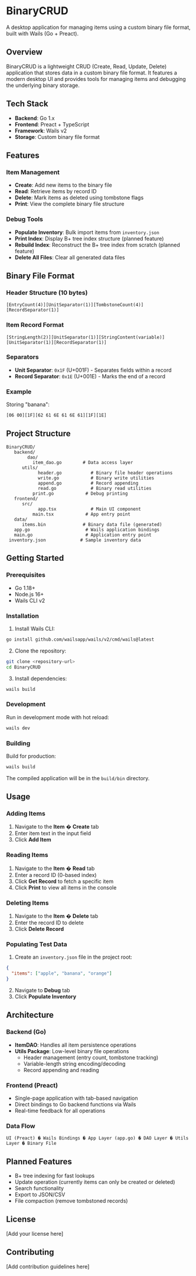 # BinaryCRUD

A desktop application for managing items using a custom binary file format, built with Wails (Go + Preact).

## Overview

BinaryCRUD is a lightweight CRUD (Create, Read, Update, Delete) application that stores data in a custom binary file format. It features a modern desktop UI and provides tools for managing items and debugging the underlying binary storage.

## Tech Stack

- **Backend**: Go 1.x
- **Frontend**: Preact + TypeScript
- **Framework**: Wails v2
- **Storage**: Custom binary file format

## Features

### Item Management

- **Create**: Add new items to the binary file
- **Read**: Retrieve items by record ID
- **Delete**: Mark items as deleted using tombstone flags
- **Print**: View the complete binary file structure

### Debug Tools

- **Populate Inventory**: Bulk import items from `inventory.json`
- **Print Index**: Display B+ tree index structure (planned feature)
- **Rebuild Index**: Reconstruct the B+ tree index from scratch (planned feature)
- **Delete All Files**: Clear all generated data files

## Binary File Format

### Header Structure (10 bytes)

```
[EntryCount(4)][UnitSeparator(1)][TombstoneCount(4)][RecordSeparator(1)]
```

### Item Record Format

```
[StringLength(2)][UnitSeparator(1)][StringContent(variable)][UnitSeparator(1)][RecordSeparator(1)]
```

### Separators

- **Unit Separator**: `0x1F` (U+001F) - Separates fields within a record
- **Record Separator**: `0x1E` (U+001E) - Marks the end of a record

### Example

Storing "banana":

```
[06 00][1F][62 61 6E 61 6E 61][1F][1E]
```

## Project Structure

```
BinaryCRUD/
   backend/
        dao/
          item_dao.go        # Data access layer
      utils/
            header.go           # Binary file header operations
            write.go            # Binary write utilities
            append.go           # Record appending
            read.go             # Binary read utilities
          print.go            # Debug printing
   frontend/
      src/
            app.tsx             # Main UI component
          main.tsx            # App entry point
   data/
      items.bin              # Binary data file (generated)
   app.go                     # Wails application bindings
   main.go                    # Application entry point
 inventory.json             # Sample inventory data
```

## Getting Started

### Prerequisites

- Go 1.18+
- Node.js 16+
- Wails CLI v2

### Installation

1. Install Wails CLI:

```bash
go install github.com/wailsapp/wails/v2/cmd/wails@latest
```

2. Clone the repository:

```bash
git clone <repository-url>
cd BinaryCRUD
```

3. Install dependencies:

```bash
wails build
```

### Development

Run in development mode with hot reload:

```bash
wails dev
```

### Building

Build for production:

```bash
wails build
```

The compiled application will be in the `build/bin` directory.

## Usage

### Adding Items

1. Navigate to the **Item** � **Create** tab
2. Enter item text in the input field
3. Click **Add Item**

### Reading Items

1. Navigate to the **Item** � **Read** tab
2. Enter a record ID (0-based index)
3. Click **Get Record** to fetch a specific item
4. Click **Print** to view all items in the console

### Deleting Items

1. Navigate to the **Item** � **Delete** tab
2. Enter the record ID to delete
3. Click **Delete Record**

### Populating Test Data

1. Create an `inventory.json` file in the project root:

```json
{
  "items": ["apple", "banana", "orange"]
}
```

2. Navigate to **Debug** tab
3. Click **Populate Inventory**

## Architecture

### Backend (Go)

- **ItemDAO**: Handles all item persistence operations
- **Utils Package**: Low-level binary file operations
  - Header management (entry count, tombstone tracking)
  - Variable-length string encoding/decoding
  - Record appending and reading

### Frontend (Preact)

- Single-page application with tab-based navigation
- Direct bindings to Go backend functions via Wails
- Real-time feedback for all operations

### Data Flow

```
UI (Preact) � Wails Bindings � App Layer (app.go) � DAO Layer � Utils Layer � Binary File
```

## Planned Features

- B+ tree indexing for fast lookups
- Update operation (currently items can only be created or deleted)
- Search functionality
- Export to JSON/CSV
- File compaction (remove tombstoned records)

## License

[Add your license here]

## Contributing

[Add contribution guidelines here]
